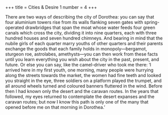+++
title = Cities & Desire 1
number = 4
+++

There are two ways of describing the city of Dorothea: you can say that four aluminium towers rise from its walls flanking seven gates with spring-operated drawbridges that span the moat whose water feeds four green canals which cross the city, dividing it into nine quarters, each with three hundred houses and seven hundred chimneys. And bearing in mind that the nubile girls of each quarter marry youths of other quarters and their parents exchange the goods that each family holds in monopoly—bergamot, sturgeon roe, astrolabes, amethysts—you can then work from these facts until you learn everything you wish about the city in the past, present, and future. Or else you can say, like the camel-driver who took me there: ‘I arrived here in my first youth, one morning, many people were hurrying along the streets towards the market, the women had fine teeth and looked you straight in the eye, three soldiers on a platform played the trumpet, and all around wheels turned and coloured banners fluttered in the wind. Before then I had known only the desert and the caravan routes. In the years that followed, my eyes returned to contemplate the desert expanses and the caravan routes; but now I know this path is only one of the many that opened before me on that morning in Dorothea.’